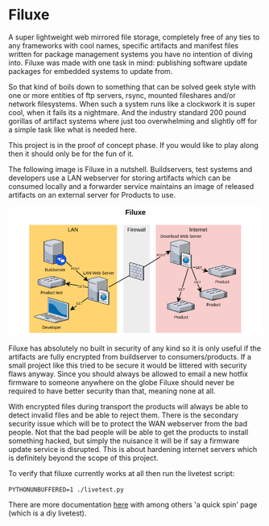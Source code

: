 

# Filuxe

A super lightweight web mirrored file storage, completely free of any ties to any frameworks with cool names, specific artifacts and manifest files written for package management systems you have no intention of diving into. Filuxe was made with one task in mind: publishing software update packages for embedded systems to update from.

So that kind of boils down to something that can be solved geek style with one or more entities of ftp servers, rsync, mounted fileshares and/or network filesystems. When such a system runs like a clockwork it is super cool, when it fails its a nightmare. And the industry standard 200 pound gorillas of artifact systems where just too overwhelming and slightly off for a simple task like what is needed here.

This project is in the proof of concept phase. If you would like to play along then it should only be for the fun of it.

The following image is Filuxe in a nutshell. Buildservers, test systems and developers use a LAN webserver for storing artifacts which can be consumed locally and a forwarder service maintains an image of released artifacts on an external server for Products to use.

![artifact-file-system](artwork/filuxe.png)



Filuxe has absolutely no built in security of any kind so it is only useful if the artifacts are fully encrypted from buildserver to consumers/products. If a small project like this tried to be secure it would be littered with security flaws anyway. Since you should always be allowed to email a new hotfix firmware to someone anywhere on the globe Filuxe should never be required to have better security than that, meaning none at all.

With encrypted files during transport the products will always be able to detect invalid files and be able to  reject them. There is the secondary security issue which will be to protect the WAN webserver from the bad people. Not that the bad people will be able to get the products to install something hacked, but simply the nuisance it will be if say a firmware update service is disrupted. This is about hardening internet servers which is definitely beyond the scope of this project. 



To verify that filuxe currently works at all then run the livetest script:

`PYTHONUNBUFFERED=1 ./livetest.py`



There are more documentation [here](https://filuxe.readthedocs.io/en/latest/) with among others 'a quick spin' page (which is a diy livetest).